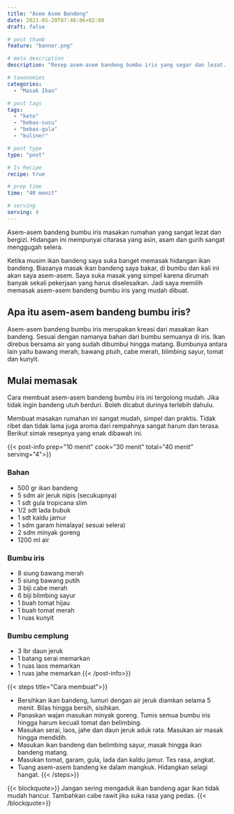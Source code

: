 ```yaml
---
title: "Asem Asem Bandeng"
date: 2021-05-20T07:48:06+02:00
draft: false

# post thumb
feature: "banner.png"

# meta description
description: "Resep asem-asem bandeng bumbu iris yang segar dan lezat. Dimasak dengan bumbu iris dari aneka rempah-rempah."

# taxonomies
categories:
  - "Masak Ikan"

# post tags
tags:
  - "keto"
  - "bebas-susu"
  - "bebas-gula"
  - "kuliner"

# post type
type: "post"

# Is Recipe
recipe: true

# prep time
time: "40 menit"

# serving
serving: 4
---
```

Asem-asem bandeng bumbu iris masakan rumahan yang sangat lezat dan bergizi. Hidangan ini mempunyai citarasa yang asin, asam dan gurih sangat menggugah selera.

Ketika musim ikan bandeng saya suka banget memasak hidangan ikan bandeng. Biasanya masak ikan bandeng saya bakar, di bumbu dan kali ini akan saya asem-asem. Saya suka masak yang simpel karena dirumah banyak sekali pekerjaan yang harus diselesaikan. Jadi saya memilih memasak asem-asem bandeng bumbu iris yang mudah dibuat.

## Apa itu asem-asem bandeng bumbu iris?

Asem-asem bandeng bumbu iris merupakan kreasi dari masakan ikan bandeng. Sesuai dengan namanya bahan dari bumbu semuanya di iris. Ikan direbus bersama air yang sudah dibumbui hingga matang. Bumbunya antara lain yaitu bawang merah, bawang ptuih, cabe merah, blimbing sayur, tomat dan kunyit.

## Mulai memasak

Cara membuat asem-asem bandeng bumbu iris ini tergolong mudah. Jika tidak ingin bandeng utuh berduri. Boleh dicabut durinya terlebih dahulu.

Membuat masakan rumahan ini sangat mudah, simpel dan praktis. Tidak ribet dan tidak lama juga aroma dari rempahnya sangat harum dan terasa. Berikut simak resepnya yang enak dibawah ini.

{{< post-info prep="10 menit" cook="30 menit" total="40 menit" serving="4">}}

### Bahan

-   500 gr ikan bandeng
-   5 sdm air jeruk nipis (secukupnya)
-   1 sdt gula tropicana slim
-   1/2 sdt lada bubuk
-   1 sdt kaldu jamur
-   1 sdm garam himalaya( sesuai selera)
-   2 sdm minyak goreng
-   1200 ml air

### Bumbu iris

-   8 siung bawang merah
-   5 siung bawang putih
-   3 biji cabe merah
-   6 biji blimbing sayur
-   1 buah tomat hijau
-   1 buah tomat merah
-   1 ruas kunyit

### Bumbu cemplung

-   3 lbr daun jeruk
-   1 batang serai memarkan
-   1 ruas laos memarkan
-   1 ruas jahe memarkan
{{< /post-info>}}

{{< steps title="Cara membuat">}}
-   Bersihkan ikan bandeng, lumuri dengan air jeruk diamkan selama 5 menit. Bilas hingga bersih, sisihkan.
-   Panaskan wajan masukan minyak goreng. Tumis semua bumbu iris hingga harum kecuali tomat dan belimbing.
-   Masukan serai, laos, jahe dan daun jeruk aduk rata. Masukan air masak hingga mendidih.
-   Masukan ikan bandeng dan belimbing sayur, masak hingga ikan bandeng matang.
-   Masukan tomat, garam, gula, lada dan kaldu jamur. Tes rasa, angkat.
-   Tuang asem-asem bandeng ke dalam mangkuk. Hidangkan selagi hangat.
{{< /steps>}}

{{< blockquote>}}
Jangan sering mengaduk ikan bandeng agar ikan tidak mudah hancur. Tambahkan cabe rawit jika suka rasa yang pedas.
{{< /blockquote>}}